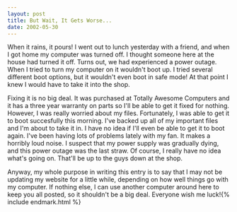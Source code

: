 ```yaml
---
layout: post
title: But Wait, It Gets Worse...
date: 2002-05-30
---
```


When it rains, it pours! I went out to lunch yesterday with a friend, and when I got home my computer was turned off. I thought someone here at the house had turned it off. Turns out, we had experienced a power outage. When I tried to turn my computer on it wouldn't boot up. I tried several different boot options, but it wouldn't even boot in safe mode! At that point I knew I would have to take it into the shop.

Fixing it is no big deal. It was purchased at Totally Awesome Computers and it has a three year warranty on parts so I'll be able to get it fixed for nothing. However, I was really worried about my files. Fortunately, I was able to get it to boot succesfully this morning. I've backed up all of my important files and I'm about to take it in. I have no idea if I'll even be able to get it to boot again. I've been having lots of problems lately with my fan. It makes a horribly loud noise. I suspect that my power supply was gradually dying, and this power outage was the last straw. Of course, I really have no idea what's going on. That'll be up to the guys down at the shop.

Anyway, my whole purpose in writing this entry is to say that I may not be updating my website for a little while, depending on how well things go with my computer. If nothing else, I can use another computer around here to keep you all posted, so it shouldn't be a big deal. Everyone wish me luck!{% include endmark.html %}